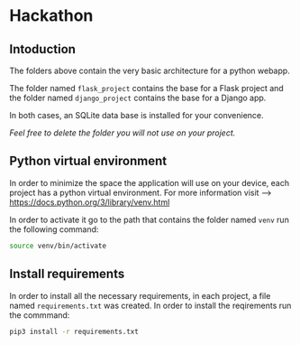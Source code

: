 # Hackathon

## Intoduction

The folders above contain the very basic architecture for a python webapp. 

The folder named `flask_project` contains the base for a Flask project and the folder named `django_project` contains the base for a Django app. 

In both cases, an SQLite data base is installed for your convenience. 

*Feel free to delete the folder you will not use on your project.*

## Python virtual environment

In order to minimize the space the application will use on your device, each project has a python virtual  environment. For more information visit --> https://docs.python.org/3/library/venv.html

In order to activate it go to the path that contains the folder named `venv` run the following command:

```bash
source venv/bin/activate
```

## Install requirements

In order to install all the necessary requirements, in each project, a file named `requirements.txt` was created. In order to install the reqirements run the commmand:
```bash
pip3 install -r requirements.txt
```


